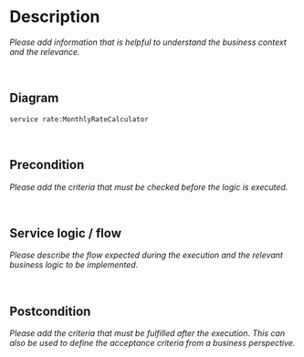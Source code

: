 # Description
*Please add information that is helpful to understand the business context and the relevance.*

<br />

## Diagram
```fsw
service rate:MonthlyRateCalculator
```

<br />

## Precondition
*Please add the criteria that must be checked before the logic is executed.*

<br />

## Service logic / flow
*Please describe the flow expected during the execution and the relevant business logic to be implemented.*

<br />

## Postcondition
*Please add the criteria that must be fulfilled after the execution. This can also be used to define the acceptance criteria from a business perspective.*

<br />